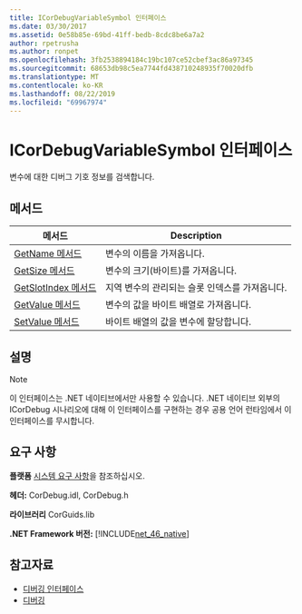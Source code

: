 ```yaml
---
title: ICorDebugVariableSymbol 인터페이스
ms.date: 03/30/2017
ms.assetid: 0e58b85e-69bd-41ff-bedb-8cdc8be6a7a2
author: rpetrusha
ms.author: ronpet
ms.openlocfilehash: 3fb2538894184c19bc107ce52cbef3ac86a97345
ms.sourcegitcommit: 68653db98c5ea7744fd438710248935f70020dfb
ms.translationtype: MT
ms.contentlocale: ko-KR
ms.lasthandoff: 08/22/2019
ms.locfileid: "69967974"
---
```

# <a name="icordebugvariablesymbol-interface"></a>ICorDebugVariableSymbol 인터페이스
변수에 대한 디버그 기호 정보를 검색합니다.  
  
## <a name="methods"></a>메서드  
  
|메서드|Description|  
|------------|-----------------|  
|[GetName 메서드](../../../../docs/framework/unmanaged-api/debugging/icordebugvariablesymbol-getname-method.md)|변수의 이름을 가져옵니다.|  
|[GetSize 메서드](../../../../docs/framework/unmanaged-api/debugging/icordebugvariablesymbol-getsize-method.md)|변수의 크기(바이트)를 가져옵니다.|  
|[GetSlotIndex 메서드](../../../../docs/framework/unmanaged-api/debugging/icordebugvariablesymbol-getslotindex-method.md)|지역 변수의 관리되는 슬롯 인덱스를 가져옵니다.|  
|[GetValue 메서드](../../../../docs/framework/unmanaged-api/debugging/icordebugvariablesymbol-getvalue-method.md)|변수의 값을 바이트 배열로 가져옵니다.|  
|[SetValue 메서드](../../../../docs/framework/unmanaged-api/debugging/icordebugvariablesymbol-setvalue-method.md)|바이트 배열의 값을 변수에 할당합니다.|  
  
## <a name="remarks"></a>설명  
  
> [!NOTE]
> 이 인터페이스는 .NET 네이티브에서만 사용할 수 있습니다. .NET 네이티브 외부의 ICorDebug 시나리오에 대해 이 인터페이스를 구현하는 경우 공용 언어 런타임에서 이 인터페이스를 무시합니다.  
  
## <a name="requirements"></a>요구 사항  
 **플랫폼** [시스템 요구 사항](../../../../docs/framework/get-started/system-requirements.md)을 참조하십시오.  
  
 **헤더:** CorDebug.idl, CorDebug.h  
  
 **라이브러리** CorGuids.lib  
  
 **.NET Framework 버전:** [!INCLUDE[net_46_native](../../../../includes/net-46-native-md.md)]  
  
## <a name="see-also"></a>참고자료

- [디버깅 인터페이스](../../../../docs/framework/unmanaged-api/debugging/debugging-interfaces.md)
- [디버깅](../../../../docs/framework/unmanaged-api/debugging/index.md)
